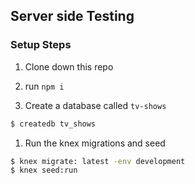 ## Server side Testing

### Setup Steps

1. Clone down this repo

1. run `npm i`

1. Create a database called `tv-shows`

```sh
$ createdb tv_shows
```

1. Run the knex migrations and seed

```sh
$ knex migrate: latest -env development
$ knex seed:run
```


